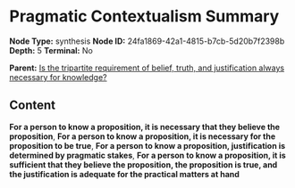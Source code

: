 # Pragmatic Contextualism Summary

**Node Type:** synthesis
**Node ID:** 24fa1869-42a1-4815-b7cb-5d20b7f2398b
**Depth:** 5
**Terminal:** No

**Parent:** [Is the tripartite requirement of belief, truth, and justification always necessary for knowledge?](is-the-tripartite-requirement-of-belief-truth-and-justification-always-necessary-for-knowledge-antithesis-f7dfa914-4530-4626-8419-b224da8fd46a.md)

## Content

**For a person to know a proposition, it is necessary that they believe the proposition**, **For a person to know a proposition, it is necessary for the proposition to be true**, **For a person to know a proposition, justification is determined by pragmatic stakes**, **For a person to know a proposition, it is sufficient that they believe the proposition, the proposition is true, and the justification is adequate for the practical matters at hand**
